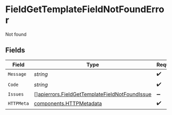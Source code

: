 # FieldGetTemplateFieldNotFoundError

Not found


## Fields

| Field                                                                                                          | Type                                                                                                           | Required                                                                                                       | Description                                                                                                    |
| -------------------------------------------------------------------------------------------------------------- | -------------------------------------------------------------------------------------------------------------- | -------------------------------------------------------------------------------------------------------------- | -------------------------------------------------------------------------------------------------------------- |
| `Message`                                                                                                      | *string*                                                                                                       | :heavy_check_mark:                                                                                             | N/A                                                                                                            |
| `Code`                                                                                                         | *string*                                                                                                       | :heavy_check_mark:                                                                                             | N/A                                                                                                            |
| `Issues`                                                                                                       | [][apierrors.FieldGetTemplateFieldNotFoundIssue](../../models/apierrors/fieldgettemplatefieldnotfoundissue.md) | :heavy_minus_sign:                                                                                             | N/A                                                                                                            |
| `HTTPMeta`                                                                                                     | [components.HTTPMetadata](../../models/components/httpmetadata.md)                                             | :heavy_check_mark:                                                                                             | N/A                                                                                                            |